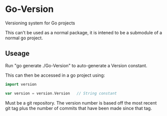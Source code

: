 # Go-Version
Versioning system for Go projects


This can't be used as a normal package, it is intened to be a submodule of a normal go project.

## Useage
Run "go generate ./Go-Version" to auto-generate a Version constant.

This can then be accessed in a go project using:
```Go
import version

var version = version.Version   // String constant
```

Must be a git repository. The version number is based off the most recent git tag plus the number of commits that have been made since that tag.
